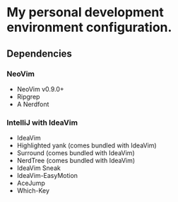 # My personal development environment configuration.

## Dependencies

### NeoVim
- NeoVim v0.9.0+
- Ripgrep
- A Nerdfont

### IntelliJ with IdeaVim
- IdeaVim
- Highlighted yank (comes bundled with IdeaVim)
- Surround (comes bundled with IdeaVim)
- NerdTree (comes bundled with IdeaVim)
- IdeaVim Sneak
- IdeaVim-EasyMotion
- AceJump
- Which-Key
